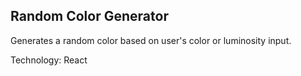 ## Random Color Generator

Generates a random color based on user's color or luminosity input.

Technology: React


